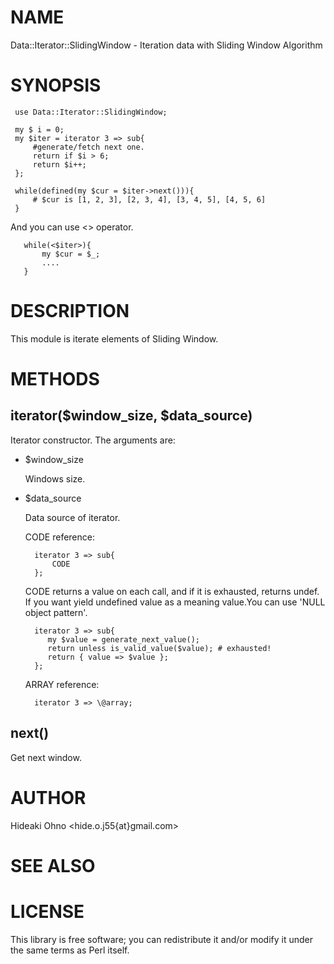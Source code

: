 # NAME

Data::Iterator::SlidingWindow - Iteration data with Sliding Window Algorithm

# SYNOPSIS

     use Data::Iterator::SlidingWindow;
    
     my $ i = 0;
     my $iter = iterator 3 => sub{
         #generate/fetch next one.
         return if $i > 6;
         return $i++;
     };
    
     while(defined(my $cur = $iter->next())){
         # $cur is [1, 2, 3], [2, 3, 4], [3, 4, 5], [4, 5, 6]
     }
    

And you can use <> operator.

       while(<$iter>){
           my $cur = $_;
           ....
       }
    
    

# DESCRIPTION

This module is iterate elements of Sliding Window.

# METHODS

## iterator($window\_size, $data\_source) 

Iterator constructor.
The arguments are:

- $window\_size 

    Windows size. 

- $data\_source

    Data source of iterator.

    CODE reference:

        iterator 3 => sub{
            CODE
        };
        

    CODE returns a value on each call, and if it is exhausted, returns undef.
    If you want yield undefined value as a meaning value.You can use 'NULL object pattern'.

        iterator 3 => sub{
           my $value = generate_next_value();
           return unless is_valid_value($value); # exhausted!
           return { value => $value };
        };

    ARRAY reference:

        iterator 3 => \@array;

## next()

Get next window.

# AUTHOR

Hideaki Ohno <hide.o.j55{at}gmail.com>

# SEE ALSO

# LICENSE

This library is free software; you can redistribute it and/or modify
it under the same terms as Perl itself.
